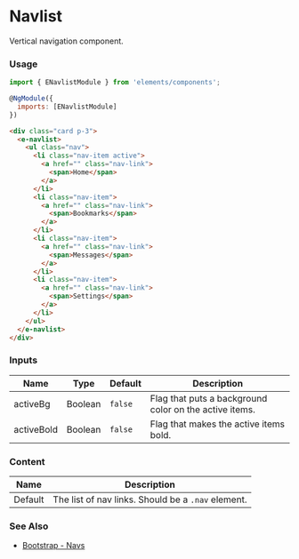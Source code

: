 # Navlist

Vertical navigation component.

<!-- STORY -->

### Usage

```js
import { ENavlistModule } from 'elements/components';

@NgModule({
  imports: [ENavlistModule]
})
```
```html
<div class="card p-3">
  <e-navlist>
    <ul class="nav">
      <li class="nav-item active">
        <a href="" class="nav-link">
          <span>Home</span>
        </a>
      </li>
      <li class="nav-item">
        <a href="" class="nav-link">
          <span>Bookmarks</span>
        </a>
      </li>
      <li class="nav-item">
        <a href="" class="nav-link">
          <span>Messages</span>
        </a>
      </li>
      <li class="nav-item">
        <a href="" class="nav-link">
          <span>Settings</span>
        </a>
      </li>
    </ul>
  </e-navlist>
</div>
```

### Inputs

| Name       | Type    | Default | Description |
|------------|---------|---------|-------------|
| activeBg   | Boolean | `false` | Flag that puts a background color on the active items. |
| activeBold | Boolean | `false` | Flag that makes the active items bold. |

### Content

| Name    | Description |
|---------|-------------|
| Default | The list of nav links. Should be a `.nav` element. |


### See Also
- [Bootstrap - Navs](http://getbootstrap.com/docs/4.0/components/navs/)

